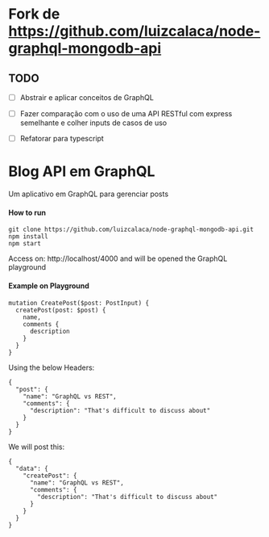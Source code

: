 # Fork de https://github.com/luizcalaca/node-graphql-mongodb-api
## TODO
- [ ] Abstrair e aplicar conceitos de GraphQL
- [ ] Fazer comparação com o uso de uma API RESTful com express semelhante e colher inputs de casos de uso
- [ ] Refatorar para typescript


# Blog API em GraphQL

Um aplicativo em GraphQL para gerenciar posts

#### How to run

```
git clone https://github.com/luizcalaca/node-graphql-mongodb-api.git
npm install
npm start
```

Access on: http://localhost/4000 and will be opened the GraphQL playground

#### Example on Playground

```
mutation CreatePost($post: PostInput) {
  createPost(post: $post) {
    name,
    comments {
      description
    }
  }
}
```

Using the below Headers:

```
{
  "post": {
    "name": "GraphQL vs REST",
    "comments": {
      "description": "That's difficult to discuss about"
    }
  }
}
```

We will post this:

```
{
  "data": {
    "createPost": {
      "name": "GraphQL vs REST",
      "comments": {
        "description": "That's difficult to discuss about"
      }
    }
  }
}
```
